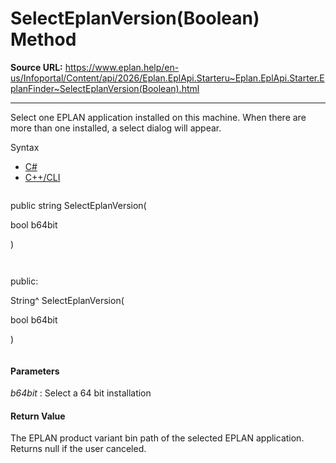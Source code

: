 # SelectEplanVersion(Boolean) Method

**Source URL:** https://www.eplan.help/en-us/Infoportal/Content/api/2026/Eplan.EplApi.Starteru~Eplan.EplApi.Starter.EplanFinder~SelectEplanVersion(Boolean).html

---

Select one EPLAN application installed on this machine. When there are more than one installed, a select dialog will appear.

Syntax

- [C#](#i-syntax-CS)
- [C++/CLI](#i-syntax-CPP2005)

```
```
public string SelectEplanVersion( 

   bool b64bit

)
```
```

```
```
public:

String^ SelectEplanVersion( 

   bool b64bit

)
```
```

#### Parameters

*b64bit*
:   Select a 64 bit installation

#### Return Value

The EPLAN product variant bin path of the selected EPLAN application. Returns null if the user canceled.
